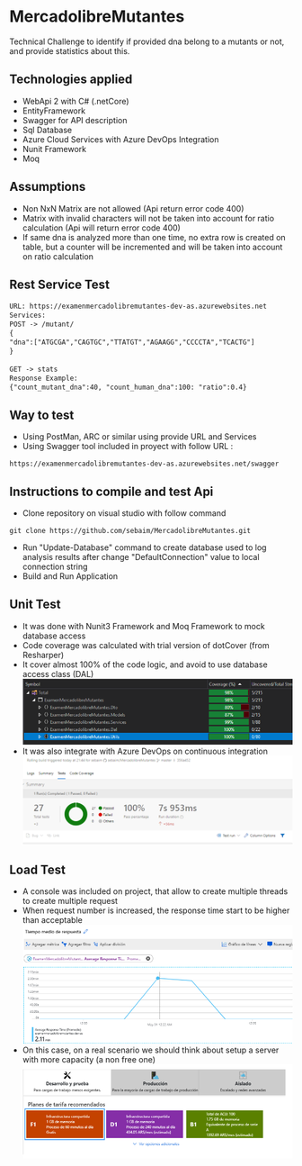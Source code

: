 # MercadolibreMutantes

Technical Challenge to identify if provided dna belong to a mutants or not, and provide statistics about this.

## Technologies applied
* WebApi 2 with C# (.netCore)
* EntityFramework
* Swagger for API description
* Sql Database
* Azure Cloud Services with Azure DevOps Integration
* Nunit Framework
* Moq

## Assumptions
* Non NxN Matrix are not allowed (Api return error code 400)
* Matrix with invalid characters will not be taken into account for ratio calculation (Api will return error code 400)
* If same dna is analyzed more than one time, no extra row is created on table, but a counter will be incremented and will be taken into account on ratio calculation 

## Rest Service Test
````
URL: https://examenmercadolibremutantes-dev-as.azurewebsites.net
Services:
POST -> /mutant/
{
"dna":["ATGCGA","CAGTGC","TTATGT","AGAAGG","CCCCTA","TCACTG"]
}

GET -> stats
Response Example:
{"count_mutant_dna":40, "count_human_dna":100: "ratio":0.4}

````

## Way to test
* Using PostMan, ARC or similar using provide URL and Services
* Using Swagger tool included in proyect with follow URL :
````
https://examenmercadolibremutantes-dev-as.azurewebsites.net/swagger
````

## Instructions to compile and test Api
* Clone repository on visual studio with follow command
````
git clone https://github.com/sebaim/MercadolibreMutantes.git
````
* Run "Update-Database" command to create database used to log analysis results after change "DefaultConnection" value to local connection string
* Build and Run Application

## Unit Test
* It was done with Nunit3 Framework and Moq Framework to mock database access
* Code coverage was calculated with trial version of dotCover (from Resharper)
* It cover almost 100% of the code logic, and avoid to use database access class (DAL)
![Code Coverage](CodeCoverageNew.png)
* It was also integrate with Azure DevOps on continuous integration
![Azure DevOps Test Summary](DevOpsTests.png)

## Load Test
* A console was included on project, that allow to create multiple threads to create multiple request
* When request number is increased, the response time start to be higher than acceptable
![ResponseTime](CloudResponseTime.png)
* On this case, on a real scenario we should think about setup a server with more capacity (a non free one)
![Selected Plan](AzureInfra.png)
